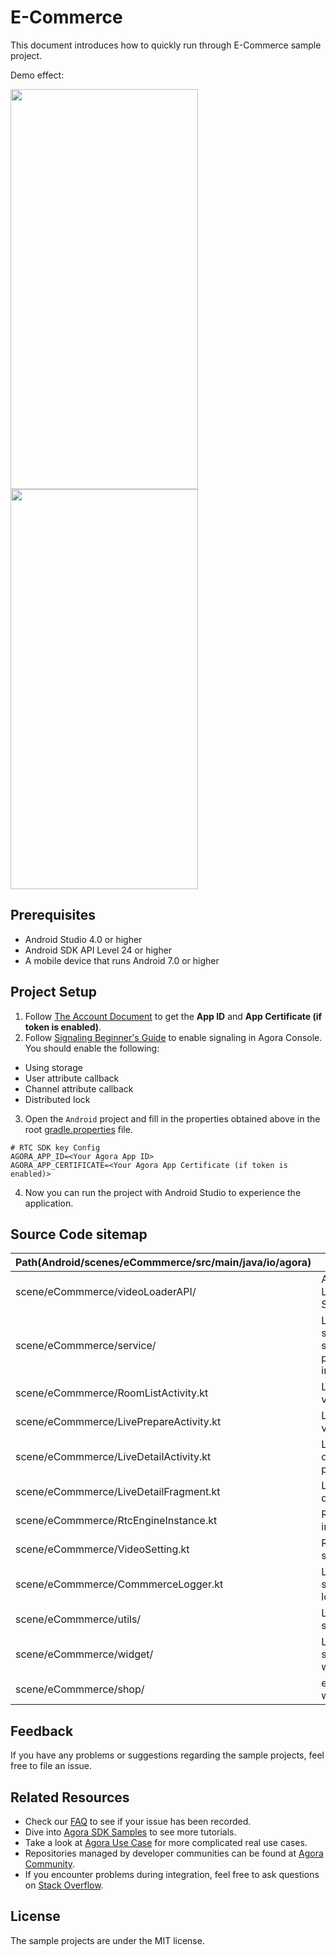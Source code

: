 # E-Commerce

This document introduces how to quickly run through E-Commerce sample project.

Demo effect:

<img src="https://download.agora.io/demo/release/CommerceShot01.png" width="300" height="640" /> <img src="https://download.agora.io/demo/release/CommerceShot02.png" width="300" height="640" />

## Prerequisites

- Android Studio 4.0 or higher
- Android SDK API Level 24 or higher
- A mobile device that runs Android 7.0 or higher

## Project Setup

1. Follow [The Account Document](https://docs.agora.io/en/video-calling/reference/manage-agora-account) to get the **App ID** and **App Certificate (if token is enabled)**.
2. Follow [Signaling Beginner's Guide](https://docs.agora.io/en/signaling/get-started/beginners-guide?platform=android) to enable signaling in Agora Console. You should enable the following:
* Using storage
* User attribute callback
* Channel attribute callback
* Distributed lock
3. Open the `Android` project and fill in the properties obtained above in the root [gradle.properties](../gradle.properties) file.

```
# RTC SDK key Config
AGORA_APP_ID=<Your Agora App ID>
AGORA_APP_CERTIFICATE=<Your Agora App Certificate (if token is enabled)>
```

4. Now you can run the project with Android Studio to experience the application.

## Source Code sitemap

| Path(Android/scenes/eCommmerce/src/main/java/io/agora) | Description                                                                          |
|--------------------------------------------------|--------------------------------------------------------------------------------------|
| scene/eCommmerce/videoLoaderAPI/                       | Agora Video Loader Scenario API.                                                     |
| scene/eCommmerce/service/                              | Living streaming service protocol and implementation.                                     |
| scene/eCommmerce/RoomListActivity.kt                   | Living room list view.                                                               |
| scene/eCommmerce/LivePrepareActivity.kt                | Living prepare view.                                                                 |
| scene/eCommmerce/LiveDetailActivity.kt                 | Living room detail scroll page view.                                                 |
| scene/eCommmerce/LiveDetailFragment.kt                 | Living room detail view.                                                             |
| scene/eCommmerce/RtcEngineInstance.kt                  | RTC Engine initializing.                                                             |
| scene/eCommmerce/VideoSetting.kt                       | RTC video setting.                                                                   |
| scene/eCommmerce/CommmerceLogger.kt                    | Living streaming logger.                                                             |
| scene/eCommmerce/utils/                                | Living streaming utils.                                                              |
| scene/eCommmerce/widget/                               | Living streaming UI widgets.                                                         |
| scene/eCommmerce/shop/                                 | eCommerce UI widgets.                                                                |

## Feedback

If you have any problems or suggestions regarding the sample projects, feel free to file an issue.

## Related Resources

- Check our [FAQ](https://docs.agora.io/en/faq) to see if your issue has been recorded.
- Dive into [Agora SDK Samples](https://github.com/AgoraIO) to see more tutorials.
- Take a look at [Agora Use Case](https://github.com/AgoraIO-usecase) for more complicated real use cases.
- Repositories managed by developer communities can be found at [Agora Community](https://github.com/AgoraIO-Community).
- If you encounter problems during integration, feel free to ask questions on [Stack Overflow](https://stackoverflow.com/questions/tagged/agora.io).

## License

The sample projects are under the MIT license.

